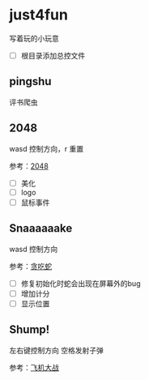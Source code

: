 # just4fun

写着玩的小玩意

- [ ] 根目录添加总控文件

## pingshu
评书爬虫

## 2048
wasd 控制方向，r 重置

参考：[2048](https://play2048.co/)

- [ ] 美化
- [ ] logo
- [ ] 鼠标事件

## Snaaaaaake
wasd 控制方向

参考：[贪吃蛇](https://mp.weixin.qq.com/s/YdRLYz4BnfgRZMYqKvDnRA)

- [ ] 修复初始化时蛇会出现在屏幕外的bug
- [ ] 增加计分
- [ ] 显示位置

## Shump!
左右键控制方向 空格发射子弹

参考：[飞机大战](https://kidscancode.org/blog/2016/08/pygame_shmup_part_1/)
